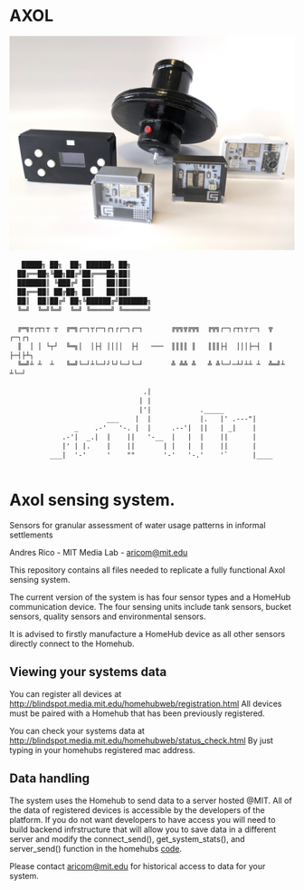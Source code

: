 # AXOL

<img src="images/axol_system.jpeg">

```
   █████╗ ██╗  ██╗ ██████╗ ██╗     
  ██╔══██╗╚██╗██╔╝██╔═══██╗██║     
  ███████║ ╚███╔╝ ██║   ██║██║     
  ██╔══██║ ██╔██╗ ██║   ██║██║     
  ██║  ██║██╔╝ ██╗╚██████╔╝███████╗
  ╚═╝  ╚═╝╚═╝  ╚═╝ ╚═════╝ ╚══════╝

  ╔═╗┬┌┬┐┬ ┬  ╔═╗┌─┐┬┌─┐┌┐┌┌─┐┌─┐       ╔╦╗╦╔╦╗  ╔╦╗┌─┐┌┬┐┬┌─┐  ╦  ┌─┐┌┐
  ║  │ │ └┬┘  ╚═╗│  │├┤ ││││  ├┤   ───  ║║║║ ║   ║║║├┤  │││├─┤  ║  ├─┤├┴┐
  ╚═╝┴ ┴  ┴   ╚═╝└─┘┴└─┘┘└┘└─┘└─┘       ╩ ╩╩ ╩   ╩ ╩└─┘─┴┘┴┴ ┴  ╩═╝┴ ┴└─┘

                                 .|
                                | |
                                |'|            ._____
                        ___    |  |            |.   |' .---"|
                _    .-'   '-. |  |     .--'|  ||   | _|    |
             .-'|  _.|  |    ||   '-__  |   |  |    ||      |
             |' | |.    |    ||       | |   |  |    ||      |
          ___|  '-'     '    ""       '-'   '-.'    '`      |____


```

<h1>Axol sensing system. </h1>

Sensors for granular assessment of water usage
patterns in informal settlements

Andres Rico - MIT Media Lab - aricom@mit.edu

This repository contains all files needed to replicate a fully functional Axol sensing system.

The current version of the system is has four sensor types and a HomeHub communication device. The four sensing units include tank sensors, bucket sensors, quality sensors and environmental sensors.

It is advised to firstly manufacture a HomeHub device as all other sensors directly connect to the Homehub. 

<h2>Viewing your systems data </h2>

You can register all devices at http://blindspot.media.mit.edu/homehubweb/registration.html
All devices must be paired with a Homehub that has been previously registered. 

You can check your systems data at http://blindspot.media.mit.edu/homehubweb/status_check.html
By just typing in your homehubs registered mac address. 

<h2>Data handling</h2>

The system uses the Homehub to send data to a server hosted @MIT. All of the data of registered devices is accessible by the developers of the platform. If you do not want developers to have access you will need to build backend infrstructure that will allow you to save data in a different server and modify the connect_send(), get_system_stats(), and server_send() function in the homehubs <a href="https://github.com/AndresRicoM/axol/blob/main/homehub/code/cs_homehub.ino">code</a>. 

Please contact aricom@mit.edu for historical access to data for your system. 